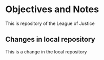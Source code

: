 # Objectives and Notes

This is repository of the League of Justice

## Changes in local repository

This is a change in the local repository
